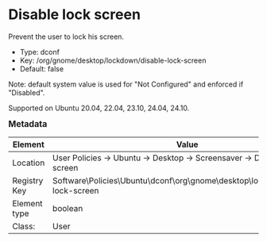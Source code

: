 # Disable lock screen

Prevent the user to lock his screen.

- Type: dconf
- Key: /org/gnome/desktop/lockdown/disable-lock-screen
- Default: false

Note: default system value is used for "Not Configured" and enforced if "Disabled".

Supported on Ubuntu 20.04, 22.04, 23.10, 24.04, 24.10.



<span style="font-size: larger;">**Metadata**</span>

| Element      | Value            |
| ---          | ---              |
| Location     | User Policies -> Ubuntu -> Desktop -> Screensaver -> Disable lock screen    |
| Registry Key | Software\Policies\Ubuntu\dconf\org\gnome\desktop\lockdown\disable-lock-screen         |
| Element type | boolean |
| Class:       | User       |
